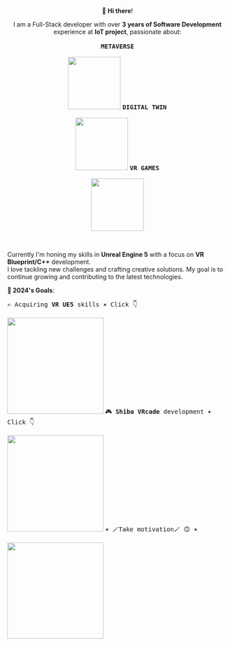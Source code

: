 <p align="center">👋 <b>Hi there</b>!</p>
<p align="center">
I am a Full-Stack developer with over <b>3 years of Software Development</b> experience at <b>IoT project</b>, passionate about:<br><br>
<kbd><b>METAVERSE</b><br><br><img src="https://github.com/a113ssa/a113ssa/assets/95538451/d7ee2a59-8d2f-412d-aa70-dda0bddbf148" height=120px/></kbd>
<kbd><b>DIGITAL TWIN</b><br><br><img src="https://github.com/a113ssa/a113ssa/assets/95538451/1d84cffc-ed8a-443a-9921-46136e09d49b" height=120px/></kbd>
<kbd><b>VR GAMES</b><br><br><img src="https://github.com/a113ssa/a113ssa/assets/95538451/1e2f7633-6f8a-41fe-afd2-611c55fb7eea" height=120px/></kbd> 
</p><br>

Currently I'm honing my skills in **Unreal Engine 5** with a focus on **VR Blueprint/C++** development. <br>
I love tackling new challenges and crafting creative solutions. My goal is to continue growing and contributing to the latest technologies.

**🎯 2024's Goals**:

<kbd>✍ Acquiring **VR UE5** skills ✶  Click 👇<br><br><a href="https://github.com/users/a113ssa/projects/4/"><img src="https://github.com/a113ssa/a113ssa/assets/95538451/51891a7b-0ef8-4089-9598-5c1582e800a2" align="bottom" height="220px"/></a></kbd>
<kbd>🎮 **Shiba VRcade** development ✶  Click 👇<br><br><a href="https://github.com/Shiba-VRcade"><img src="https://github.com/a113ssa/a113ssa/assets/95538451/21ae44da-7d4b-4cc7-98ad-c608dd86e002" height="220px"/></a></kbd>
<kbd>✶ 🪄Take motivation🪄 🙃 ✶  <br><br><a href="https://media.giphy.com/media/UqZ4imFIoljlr5O2sM/giphy.gif"><img src="https://media.giphy.com/media/UqZ4imFIoljlr5O2sM/giphy.gif" height="220px"/></a></kbd>
